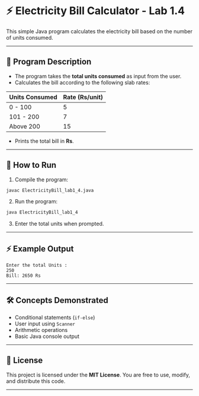 
# ⚡ Electricity Bill Calculator - Lab 1.4

This simple Java program calculates the electricity bill based on the number of units consumed.  

---

## 📝 Program Description

- The program takes the **total units consumed** as input from the user.
- Calculates the bill according to the following slab rates:

| Units Consumed | Rate (Rs/unit) |
|----------------|----------------|
| 0 - 100        | 5              |
| 101 - 200      | 7              |
| Above 200      | 15             |

- Prints the total bill in **Rs**.

---

## 🚀 How to Run

1. Compile the program:
```bash
javac ElectricityBill_lab1_4.java
````

2. Run the program:

```bash
java ElectricityBill_lab1_4
```

3. Enter the total units when prompted.

---

## ⚡ Example Output

```
Enter the total Units :
250
Bill: 2650 Rs
```

---

## 🛠 Concepts Demonstrated

* Conditional statements (`if-else`)
* User input using `Scanner`
* Arithmetic operations
* Basic Java console output

---

## 📜 License

This project is licensed under the **MIT License**.
You are free to use, modify, and distribute this code.

---

